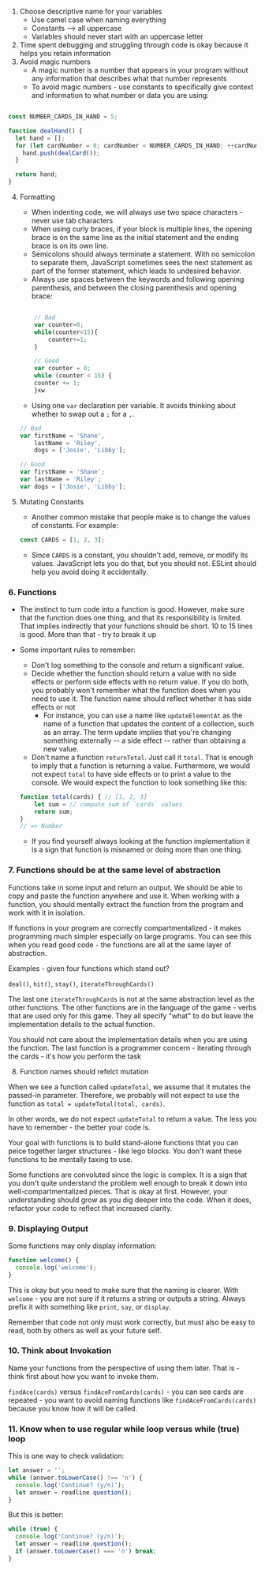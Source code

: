 

1. Choose descriptive name for your variables
    * Use camel case when naming everything
    * Constants --> all uppercase
    * Variables should never start with an uppercase letter
2. Time spent debugging and struggling through code is okay because it helps you retain information
3. Avoid magic numbers
    * A magic number is a number that appears in your program without any information that describes what that number represents
    * To avoid magic numbers - use constants to specifically give context and information to what number or data you are using:

```javascript

const NUMBER_CARDS_IN_HAND = 5;

function dealHand() {
  let hand = [];
  for (let cardNumber = 0; cardNumber < NUMBER_CARDS_IN_HAND; ++cardNumber) {
    hand.push(dealCard());
  }

  return hand;
}

```

4. Formatting
    * When indenting code, we will always use two space characters - never use tab characters
    * When using curly braces, if your block is multiple lines, the opening brace is on the same line as the initial statement and the ending brace is on its own line. 
    * Semicolons should always terminate a statement. With no semicolon to separate them, JavaScript sometimes sees the next statement as part of the former statement, which leads to undesired behavior.
    * Always use spaces between the keywords and following opening parenthesis, and between the closing parenthesis and opening brace:

    ```javascript

        // Bad
        var counter=0;
        while(counter<15){
            counter+=1;
        }

        // Good
        var counter = 0;
        while (counter < 15) {
        counter += 1;
        }xw
    ```

    * Using one `var` declaration per variable. It avoids thinking about whether to swap out a `;` for a `,`.

    ```javascript
    // Bad
    var firstName = 'Shane',
        lastName = 'Riley',
        dogs = ['Josie', 'Libby'];

    // Good
    var firstName = 'Shane';
    var lastName = 'Riley';
    var dogs = ['Josie', 'Libby'];
    ```

5. Mutating Constants
    * Another common mistake that people make is to change the values of constants. For example:

    ```javascript
    const CARDS = [1, 2, 3];
    ```

    * Since `CARDS` is a constant, you shouldn't add, remove, or modify its values. JavaScript lets you do that, but you should not. ESLint should help you avoid doing it accidentally.

### 6. Functions
* The instinct to turn code into a function is good. However, make sure that the function does one thing, and that its responsibility is limited. That implies indirectly that your functions should be short. 10 to 15 lines is good. More than that - try to break it up
* Some important rules to remember:
    * Don't log something to the console and return a significant value. 
    * Decide whether the function should return a value with no side effects or perform side effects with no return value. If you do both, you probably won't remember what the function does when you need to use it. The function name should reflect whether it has side effects or not
        * For instance, you can use a name like `updateElementAt` as the name of a function that updates the content of a collection, such as an array. The term update implies that you're changing something externally -- a side effect -- rather than obtaining a new value.
    * Don't name a function `returnTotal`. Just call it `total`. That is enough to imply that a function is returning a value. Furthermore, we would not expect `total` to have side effects or to print a value to the console. We would expect the function to look something like this:

    ```javascript
    function total(cards) { // [1, 2, 3]
        let sum = // compute sum of `cards` values
        return sum;
    }
    // => Number
    ```

    * If you find yourself always looking at the function implementation it is a sign that function is misnamed or doing more than one thing.

### 7. Functions should be at the same level of abstraction

Functions take in some input and return an output. We should be able to copy and paste the function anywhere and use it. When working with a function, you should mentally extract the function from the program and work with it in isolation.

If functions in your program are correctly compartmentalized - it makes programming much simpler especially on large programs. You can see this when you read good code - the functions are all at the same layer of abstraction.

Examples - given four functions which stand out?

`deal()`, `hit()`, `stay()`, `iterateThroughCards()`

The last one `iterateThroughCards` is not at the same abstraction level as the other functions. The other functions are in the language of the game - verbs that are used only for this game. They all specify "what" to do but leave the implementation details to the actual function. 

You should not care about the implementation details when you are using the function. The last function is a programmer concern - iterating through the cards - it's how you perform the task

8. Function names should refelct mutation

When we see a function called `updateTotal`, we assume that it mutates the passed-in parameter. Therefore, we probably will not expect to use the function as `total = updateTotal(total, cards)`.

In other words, we do not expect `updateTotal` to return a value. The less you have to remember - the better your code is.

Your goal with functions is to build stand-alone functions thtat you can peice together larger structures - like lego blocks. You don't want these functions to be mentally taxing to use. 

Some functions are convoluted since the logic is complex. It is a sign that you don't quite understand the problem well enough to break it down into well-compartmentalized pieces. That is okay at first. However, your understanding should grow as you dig deeper into the code. When it does, refactor your code to reflect that increased clarity.

### 9. Displaying Output

Some functions may only display information:

```javascript
function welcome() {
  console.log('welcome');
}
```

This is okay but you need to make sure that the naming is clearer. With `welcome` - you are not sure if it returns a string or outputs a string. Always prefix it with something like `print`, `say`, or `display`.

Remember that code not only must work correctly, but must also be easy to read, both by others as well as your future self.


### 10. Think about Invokation

Name your functions from the perspective of using them later. That is - think first about how you want to invoke them. 

`findAce(cards)` versus `findAceFromCards(cards)` - you can see cards are repeated - you want to avoid naming functions like `findAceFromCards(cards)` because you know how it will be called.

### 11. Know when to use regular while loop versus while (true) loop

This is one way to check validation:

```javascript
let answer = '';
while (answer.toLowerCase() !== 'n') {
  console.log('Continue? (y/n)');
  let answer = readline.question();
}
```

But this is better:

```javascript
while (true) {
  console.log('Continue? (y/n)');
  let answer = readline.question();
  if (answer.toLowerCase() === 'n') break;
}
```